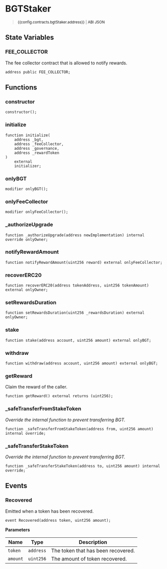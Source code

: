 <script setup>
  import config from '@berachain/config/constants.json';
</script>

# BGTStaker

> <small><a target="_blank" :href="config.testnet.dapps.beratrail.url + 'address/' + config.contracts.bgtStaker.address">{{config.contracts.bgtStaker.address}}</a><span v-if="config.contracts.bgtStaker.abi">&nbsp;|&nbsp;<a target="_blank" :href="config.contracts.bgtStaker.abi">ABI JSON</a></span></small>

## State Variables

### FEE_COLLECTOR

The fee collector contract that is allowed to notify rewards.

```solidity
address public FEE_COLLECTOR;
```

## Functions

### constructor

```solidity
constructor();
```

### initialize

```solidity
function initialize(
    address _bgt,
    address _feeCollector,
    address _governance,
    address _rewardToken
)
    external
    initializer;
```

### onlyBGT

```solidity
modifier onlyBGT();
```

### onlyFeeCollector

```solidity
modifier onlyFeeCollector();
```

### \_authorizeUpgrade

```solidity
function _authorizeUpgrade(address newImplementation) internal override onlyOwner;
```

### notifyRewardAmount

```solidity
function notifyRewardAmount(uint256 reward) external onlyFeeCollector;
```

### recoverERC20

```solidity
function recoverERC20(address tokenAddress, uint256 tokenAmount) external onlyOwner;
```

### setRewardsDuration

```solidity
function setRewardsDuration(uint256 _rewardsDuration) external onlyOwner;
```

### stake

```solidity
function stake(address account, uint256 amount) external onlyBGT;
```

### withdraw

```solidity
function withdraw(address account, uint256 amount) external onlyBGT;
```

### getReward

Claim the reward of the caller.

```solidity
function getReward() external returns (uint256);
```

### \_safeTransferFromStakeToken

_Override the internal function to prevent transferring BGT._

```solidity
function _safeTransferFromStakeToken(address from, uint256 amount) internal override;
```

### \_safeTransferStakeToken

_Override the internal function to prevent transferring BGT._

```solidity
function _safeTransferStakeToken(address to, uint256 amount) internal override;
```

## Events

### Recovered

Emitted when a token has been recovered.

```solidity
event Recovered(address token, uint256 amount);
```

**Parameters**

| Name     | Type      | Description                        |
| -------- | --------- | ---------------------------------- |
| `token`  | `address` | The token that has been recovered. |
| `amount` | `uint256` | The amount of token recovered.     |
